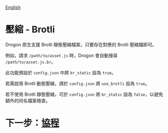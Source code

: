 [English](/ENG/ENG-16-Brotli)

# 壓縮 - Brotli

Drogon 原生支援 Brotli 靜態壓縮檔案，只要存在對應的 Brotli 壓縮檔即可。

例如，請求 `/path/to/asset.js` 時，Drogon 會自動搜尋 `/path/to/asset.js.br`。

此功能預設於 `config.json` 中將 `br_static` 設為 `true`。

若需啟用 Brotli 動態壓縮，請於 `config.json` 將 `use_brotli` 設為 `true`。

若不使用 Brotli 靜態壓縮，可於 `config.json` 將 `br_static` 設為 `false`，以避免額外的同名檔案檢查。

# 下一步：[協程](/CHN/CHN-17-协程)

